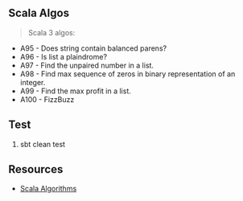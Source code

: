 Scala Algos
-----------
>Scala 3 algos:
* A95 - Does string contain balanced parens?
* A96 - Is list a plaindrome?
* A97 - Find the unpaired number in a list.
* A98 - Find max sequence of zeros in binary representation of an integer.
* A99 - Find the max profit in a list.
* A100 - FizzBuzz

Test
----
1. sbt clean test

Resources
---------
* [Scala Algorithms](https://www.scala-algorithms.com/)